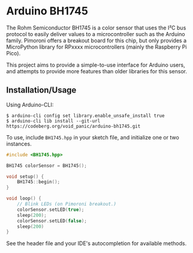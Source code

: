 Arduino BH1745
==============

The Rohm Semiconductor BH1745 is a color sensor that uses the I²C bus protocol to easily deliver values to a microcontroller such as the Arduino family. Pimoroni offers a breakout board for this chip, but only provides a MicroPython library for RPxxxx microcontrollers (mainly the Raspberry Pi Pico).

This project aims to provide a simple-to-use interface for Arduino users, and attempts to provide more features than older libraries for this sensor.

## Installation/Usage
Using Arduino-CLI:
```shellsession
$ arduino-cli config set library.enable_unsafe_install true
$ arduino-cli lib install --git-url https://codeberg.org/void_panic/arduino-bh1745.git
```

To use, include `BH1745.hpp` in your sketch file, and initialize one or two instances.

```ino
#include <BH1745.hpp>

BH1745 colorSensor = BH1745();

void setup() {
    BH1745::begin();
}

void loop() {
    // Blink LEDs (on Pimoroni breakout.)
    colorSensor.setLED(true);
    sleep(200);
    colorSensor.setLED(false);
    sleep(200)
}
```

See the header file and your IDE's autocompletion for available methods.
